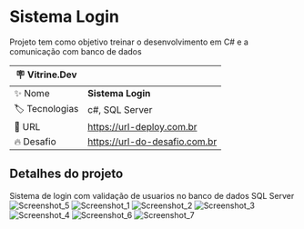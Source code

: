 # Sistema Login
Projeto tem como objetivo treinar o desenvolvimento em C# e a comunicação com banco de dados

| :placard: Vitrine.Dev |     |
| -------------  | --- |
| :sparkles: Nome        | **Sistema Login**
| :label: Tecnologias | c#, SQL Server
| :rocket: URL         | https://url-deploy.com.br
| :fire: Desafio     | https://url-do-desafio.com.br

<!-- Inserir imagem com a #vitrinedev ao final do link -->

## Detalhes do projeto

Sistema de login com validação de usuarios no banco de dados SQL Server
![Screenshot_5](https://user-images.githubusercontent.com/49539774/186215392-88dd5346-fc17-4c6a-b778-6735281d3cbb.png)
![Screenshot_1](https://user-images.githubusercontent.com/49539774/186215499-42fb3c46-a412-466c-bee4-d7c535911084.png)
![Screenshot_2](https://user-images.githubusercontent.com/49539774/186215521-4f45c661-41d8-4843-bedb-d56c0f515268.png)
![Screenshot_3](https://user-images.githubusercontent.com/49539774/186215557-e8a585a0-dcc0-4594-8f6d-9a50d510ef67.png)
![Screenshot_4](https://user-images.githubusercontent.com/49539774/186215576-63231075-f20f-4f27-91cf-9d2655be2737.png)
![Screenshot_6](https://user-images.githubusercontent.com/49539774/186215590-d841af4d-8484-45f2-8806-e9fb223ab5f5.png)
![Screenshot_7](https://user-images.githubusercontent.com/49539774/186217161-a55b4ed7-386a-48f9-b8ce-868416608c35.png)
